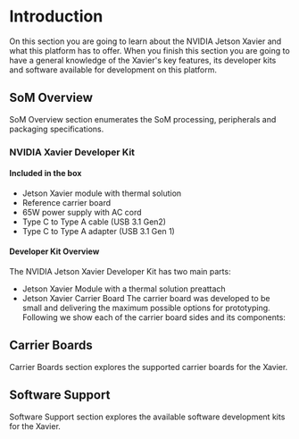 # Introduction
On this section you are going to learn about the NVIDIA Jetson Xavier and what this platform has to offer. When you finish this section you are going to have a general knowledge of the Xavier's key features, its developer kits and software available for development on this platform.
## SoM Overview
SoM Overview section enumerates the SoM processing, peripherals and packaging specifications.
### NVIDIA Xavier Developer Kit
#### Included in the box
- Jetson Xavier module with thermal solution
- Reference carrier board
- 65W power supply with AC cord
- Type C to Type A cable (USB 3.1 Gen2)
- Type C to Type A adapter (USB 3.1 Gen 1)

#### Developer Kit Overview
The NVIDIA Jetson Xavier Developer Kit has two main parts:
- Jetson Xavier Module with a thermal solution preattach
- Jetson Xavier Carrier Board
The carrier board was developed to be small and delivering the maximum possible options for prototyping. Following we show each of the carrier board sides and its components:

## Carrier Boards
Carrier Boards section explores the supported carrier boards for the Xavier.
## Software Support
Software Support section explores the available software development kits for the Xavier.

